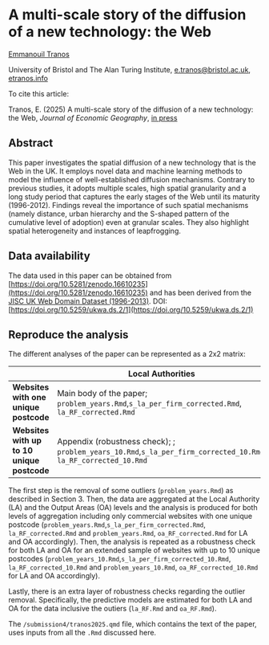 # A multi-scale story of the diffusion of a new technology: the Web

[Emmanouil Tranos](https://etranos.info/)

University of Bristol and The Alan Turing Institute, [e.tranos\@bristol.ac.uk](mailto:e.tranos@bristol.ac.uk), [etranos.info](https://etranos.info/)

To cite this article:

Tranos, E. (2025) A multi-scale story of the diffusion of a new technology: the Web, *Journal of Economic Geography*, [in press](https://academic.oup.com/joeg)

## Abstract

This paper investigates the spatial diffusion of a new technology that is the Web in the UK. It employs novel data and machine learning methods to model the influence of well-established diffusion mechanisms. Contrary to previous studies, it adopts multiple scales, high spatial granularity and a long study period that captures the early stages of the Web until its maturity (1996-2012). Findings reveal the importance of such spatial mechanisms (namely distance, urban hierarchy and the S-shaped pattern of the cumulative level of adoption) even at granular scales. They also highlight spatial heterogeneity and instances of leapfrogging.

## Data availability

The data used in this paper can be obtained from [https://doi.org/10.5281/zenodo.16610235](https://doi.org/10.5281/zenodo.16610235)
and has been derived from the [JISC UK Web Domain Dataset (1996-2013)](https://data.webarchive.org.uk/opendata/ukwa.ds.2/). 
DOI: [https://doi.org/10.5259/ukwa.ds.2/1](https://doi.org/10.5259/ukwa.ds.2/1)

## Reproduce the analysis

The different analyses of the paper can be represented as a 2x2 matrix:

|   | Local Authorities | Output Areas |
|------------------------------|-----------------------|-------------------|
| **Websites with one unique postcode** | Main body of the paper; `problem_years.Rmd`,`s_la_per_firm_corrected.Rmd`, `la_RF_corrected.Rmd` | Main body of the paper; `problem_years.Rmd`, `oa_RF_corrected.Rmd` |
| **Websites with up to 10 unique postcode** | Appendix (robustness check); ; `problem_years_10.Rmd`,`s_la_per_firm_corrected_10.Rmd`, `la_RF_corrected_10.Rmd` | Appendix (robustness check); `problem_years_10.Rmd`, `oa_RF_corrected_10.Rmd` |

The first step is the removal of some outliers (`problem_years.Rmd`) as described in Section 3. Then, the data are aggregated at the Local Authority (LA) and the Output Areas (OA) levels and the analysis is produced for both levels of aggregation including only commercial websites with one unique postcode (`problem_years.Rmd`,`s_la_per_firm_corrected.Rmd`, `la_RF_corrected.Rmd` and `problem_years.Rmd`, `oa_RF_corrected.Rmd` for LA and OA accordingly). Then, the analysis is repeated as a robustness check for both LA and OA for an extended sample of websites with up to 10 unique postcodes (`problem_years_10.Rmd`,`s_la_per_firm_corrected_10.Rmd`, `la_RF_corrected_10.Rmd` and `problem_years_10.Rmd`, `oa_RF_corrected_10.Rmd` for LA and OA accordingly).

Lastly, there is an extra layer of robustness checks regarding the outlier removal. Specifically, the predictive models are estimated for both LA and OA for the data inclusive the outiers (`la_RF.Rmd` and `oa_RF.Rmd`).

The `/submission4/tranos2025.qmd` file, which contains the text of the paper, uses inputs from all the `.Rmd` discussed here.
